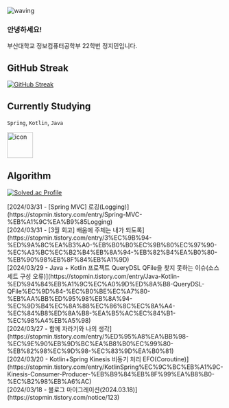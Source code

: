 
![waving](https://capsule-render.vercel.app/api?type=waving&height=200&text=Welcome%20to%20Stopmin%20Github👋&fontAlign=70&color=gradient&fontSize=30)

### 안녕하세요!
부산대학교 정보컴퓨터공학부 22학번 정지민입니다.


<!--[![Typing SVG](https://readme-typing-svg.demolab.com?font=Fira+Code&pause=1000&color=000000&repeat=false&width=435&height=50&lines=저는+정지민입니다😀)](https://git.io/typing-svg)
[![Top Langs](https://github-readme-stats.vercel.app/api/top-langs/?username=stopmin)](https://github.com/stopmin/github-readme-stats)-->


## GitHub Streak

[![GitHub Streak](https://streak-stats.demolab.com?user=Stopmin&theme=onedark-duo)](https://git.io/streak-stats)


## Currently Studying

`Spring`, `Kotlin`, `Java`

<div style="display: flex; align-items: flex-start;">
  <img src="https://techstack-generator.vercel.app/java-icon.svg" alt="icon" width="60" height="60" />
</div>

 
## Algorithm
[![Solved.ac Profile](http://mazassumnida.wtf/api/v2/generate_badge?boj=geemin2514)](https://solved.ac/geemin2514/)
  


<!-- <img src="https://techstack-generator.vercel.app/python-icon.svg" alt="icon" width="44" height="44" /> --!>
<!-- <img src="https://techstack-generator.vercel.app/js-icon.svg" alt="icon" width="60" height="60" /> &nbsp --!>


[2024/03/31 - [Spring MVC] 로깅(Logging)](https://stopmin.tistory.com/entry/Spring-MVC-%EB%A1%9C%EA%B9%85Logging) <br/>
[2024/03/31 - [3월 회고] 배움에 주체는 내가 되도록](https://stopmin.tistory.com/entry/3%EC%9B%94-%ED%9A%8C%EA%B3%A0-%EB%B0%B0%EC%9B%80%EC%97%90-%EC%A3%BC%EC%B2%B4%EB%8A%94-%EB%82%B4%EA%B0%80-%EB%90%98%EB%8F%84%EB%A1%9D) <br/>
[2024/03/29 - Java + Kotlin 프로젝트 QueryDSL QFile을 찾지 못하는 이슈(소스 세트 구성 오류)](https://stopmin.tistory.com/entry/Java-Kotlin-%ED%94%84%EB%A1%9C%EC%A0%9D%ED%8A%B8-QueryDSL-QFile%EC%9D%84-%EC%B0%BE%EC%A7%80-%EB%AA%BB%ED%95%98%EB%8A%94-%EC%9D%B4%EC%8A%88%EC%86%8C%EC%8A%A4-%EC%84%B8%ED%8A%B8-%EA%B5%AC%EC%84%B1-%EC%98%A4%EB%A5%98) <br/>
[2024/03/27 - 함께 자라기와 나의 생각](https://stopmin.tistory.com/entry/%ED%95%A8%EA%BB%98-%EC%9E%90%EB%9D%BC%EA%B8%B0%EC%99%80-%EB%82%98%EC%9D%98-%EC%83%9D%EA%B0%81) <br/>
[2024/03/20 - Kotlin+Spring Kinesis 비동기 처리 EFO(Coroutine)](https://stopmin.tistory.com/entry/KotlinSpring%EC%9C%BC%EB%A1%9C-Kinesis-Consumer-Producer-%EB%B9%84%EB%8F%99%EA%B8%B0-%EC%B2%98%EB%A6%AC) <br/>
[2024/03/18 - 블로그 마이그레이션(2024.03.18)](https://stopmin.tistory.com/notice/123) <br/>
